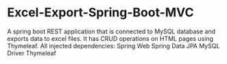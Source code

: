 # Excel-Export-Spring-Boot-MVC
A spring boot REST application that is connected to MySQL database and exports data to excel files. It has CRUD operations on HTML pages using Thymeleaf. 
All injected dependencies:
Spring Web
Spring Data JPA
MySQL Driver
Thymeleaf

